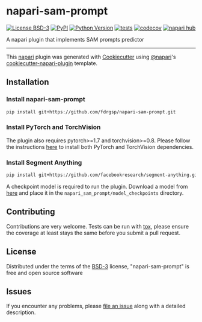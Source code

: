 # napari-sam-prompt

[![License BSD-3](https://img.shields.io/pypi/l/napari-sam-prompt.svg?color=green)](https://github.com/fdrgsp/napari-sam-prompt/raw/main/LICENSE)
[![PyPI](https://img.shields.io/pypi/v/napari-sam-prompt.svg?color=green)](https://pypi.org/project/napari-sam-prompt)
[![Python Version](https://img.shields.io/pypi/pyversions/napari-sam-prompt.svg?color=green)](https://python.org)
[![tests](https://github.com/fdrgsp/napari-sam-prompt/workflows/tests/badge.svg)](https://github.com/fdrgsp/napari-sam-prompt/actions)
[![codecov](https://codecov.io/gh/fdrgsp/napari-sam-prompt/branch/main/graph/badge.svg)](https://codecov.io/gh/fdrgsp/napari-sam-prompt)
[![napari hub](https://img.shields.io/endpoint?url=https://api.napari-hub.org/shields/napari-sam-prompt)](https://napari-hub.org/plugins/napari-sam-prompt)

A napari plugin that implements SAM prompts predictor

----------------------------------

This [napari] plugin was generated with [Cookiecutter] using [@napari]'s [cookiecutter-napari-plugin] template.

<!--
Don't miss the full getting started guide to set up your new package:
https://github.com/napari/cookiecutter-napari-plugin#getting-started

and review the napari docs for plugin developers:
https://napari.org/stable/plugins/index.html
-->

## Installation

### Install napari-sam-prompt

```bash
pip install git+https://github.com/fdrgsp/napari-sam-prompt.git
```

### Install PyTorch and TorchVision

The plugin also requires pytorch>=1.7 and torchvision>=0.8. Please follow the instructions [here](https://pytorch.org/get-started/locally/) to install both PyTorch and TorchVision dependencies.

### Install Segment Anything

```bash
pip install git+https://github.com/facebookresearch/segment-anything.git
```

A checkpoint model is required to run the plugin. Download a model from [here](https://github.com/facebookresearch/segment-anything?tab=readme-ov-file#model-checkpoints) and place it in the `napari_sam_prompt/model_checkpoints` directory.

## Contributing

Contributions are very welcome. Tests can be run with [tox], please ensure
the coverage at least stays the same before you submit a pull request.

## License

Distributed under the terms of the [BSD-3] license,
"napari-sam-prompt" is free and open source software

## Issues

If you encounter any problems, please [file an issue] along with a detailed description.

[napari]: https://github.com/napari/napari
[Cookiecutter]: https://github.com/audreyr/cookiecutter
[@napari]: https://github.com/napari
[MIT]: http://opensource.org/licenses/MIT
[BSD-3]: http://opensource.org/licenses/BSD-3-Clause
[GNU GPL v3.0]: http://www.gnu.org/licenses/gpl-3.0.txt
[GNU LGPL v3.0]: http://www.gnu.org/licenses/lgpl-3.0.txt
[Apache Software License 2.0]: http://www.apache.org/licenses/LICENSE-2.0
[Mozilla Public License 2.0]: https://www.mozilla.org/media/MPL/2.0/index.txt
[cookiecutter-napari-plugin]: https://github.com/napari/cookiecutter-napari-plugin

[file an issue]: https://github.com/fdrgsp/napari-sam-prompt/issues

[napari]: https://github.com/napari/napari
[tox]: https://tox.readthedocs.io/en/latest/
[pip]: https://pypi.org/project/pip/
[PyPI]: https://pypi.org/
